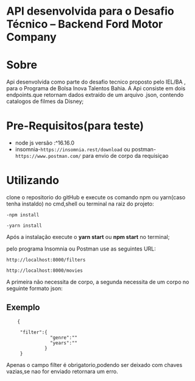 # API desenvolvida para o Desafio Técnico – Backend Ford Motor Company



# Sobre
  Api desenvolvida como parte do desafio tecnico proposto pelo IEL/BA , para o Programa de Bolsa Inova Talentos Bahia.
  A Api consiste em dois endpoints.que retornam dados extraído de um arquivo .json, contendo catalogos de filmes da Disney;

# Pre-Requisitos(para teste)
  * node js  versão :^16.16.0
  * insomnia-`https://insomnia.rest/download` ou postman-`https://www.postman.com/` para envio de corpo da requisiçao
  
  

# Utilizando
  clone o repositorio do gitHub e execute os comando npm ou yarn(caso tenha instaldo) no cmd,shell ou terminal  na raiz do projeto:
    
    -npm install 
    
    -yarn install  
    
  Após a instalação execute o **yarn start**  ou **npm start** no terminal; 
  
  pelo programa  Insomnia ou Postman use as seguintes URL:
  
    http://localhost:8000/filters
  
    http://localhost:8000/movies
    
  A primeira não necessita de corpo, a segunda necessita de um corpo no seguinte formato json:
  
   ## Exemplo
        {
      
         "filter":{
                    "genre":""
                    "years":""
                  }
         }
         
   Apenas o campo filter é obrigatorio,podendo ser deixado com chaves vazias,se nao for enviado retornara um erro. 
  
  
